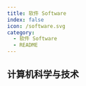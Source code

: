 ```yaml
---
title: 软件 Software
index: false
icon: /software.svg
category:
  - 软件 Software
  - README
---
```


## 计算机科学与技术


